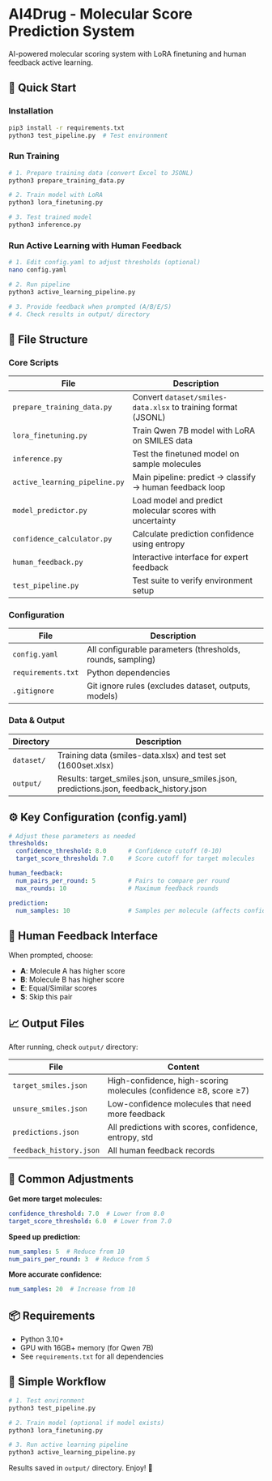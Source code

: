 # AI4Drug - Molecular Score Prediction System

AI-powered molecular scoring system with LoRA finetuning and human feedback active learning.

## 🚀 Quick Start

### Installation

```bash
pip3 install -r requirements.txt
python3 test_pipeline.py  # Test environment
```

### Run Training

```bash
# 1. Prepare training data (convert Excel to JSONL)
python3 prepare_training_data.py

# 2. Train model with LoRA
python3 lora_finetuning.py

# 3. Test trained model
python3 inference.py
```

### Run Active Learning with Human Feedback

```bash
# 1. Edit config.yaml to adjust thresholds (optional)
nano config.yaml

# 2. Run pipeline
python3 active_learning_pipeline.py

# 3. Provide feedback when prompted (A/B/E/S)
# 4. Check results in output/ directory
```

## 📁 File Structure

### Core Scripts

| File | Description |
|------|-------------|
| `prepare_training_data.py` | Convert `dataset/smiles-data.xlsx` to training format (JSONL) |
| `lora_finetuning.py` | Train Qwen 7B model with LoRA on SMILES data |
| `inference.py` | Test the finetuned model on sample molecules |
| `active_learning_pipeline.py` | Main pipeline: predict → classify → human feedback loop |
| `model_predictor.py` | Load model and predict molecular scores with uncertainty |
| `confidence_calculator.py` | Calculate prediction confidence using entropy |
| `human_feedback.py` | Interactive interface for expert feedback |
| `test_pipeline.py` | Test suite to verify environment setup |

### Configuration

| File | Description |
|------|-------------|
| `config.yaml` | All configurable parameters (thresholds, rounds, sampling) |
| `requirements.txt` | Python dependencies |
| `.gitignore` | Git ignore rules (excludes dataset, outputs, models) |

### Data & Output

| Directory | Description |
|-----------|-------------|
| `dataset/` | Training data (smiles-data.xlsx) and test set (1600set.xlsx) |
| `output/` | Results: target_smiles.json, unsure_smiles.json, predictions.json, feedback_history.json |

## ⚙️ Key Configuration (config.yaml)

```yaml
# Adjust these parameters as needed
thresholds:
  confidence_threshold: 8.0      # Confidence cutoff (0-10)
  target_score_threshold: 7.0    # Score cutoff for target molecules

human_feedback:
  num_pairs_per_round: 5         # Pairs to compare per round
  max_rounds: 10                 # Maximum feedback rounds

prediction:
  num_samples: 10                # Samples per molecule (affects confidence)
```

## 🎯 Human Feedback Interface

When prompted, choose:
- **A**: Molecule A has higher score
- **B**: Molecule B has higher score  
- **E**: Equal/Similar scores
- **S**: Skip this pair

## 📈 Output Files

After running, check `output/` directory:

| File | Content |
|------|---------|
| `target_smiles.json` | High-confidence, high-scoring molecules (confidence ≥8, score ≥7) |
| `unsure_smiles.json` | Low-confidence molecules that need more feedback |
| `predictions.json` | All predictions with scores, confidence, entropy, std |
| `feedback_history.json` | All human feedback records |

## 🔧 Common Adjustments

**Get more target molecules:**
```yaml
confidence_threshold: 7.0  # Lower from 8.0
target_score_threshold: 6.0  # Lower from 7.0
```

**Speed up prediction:**
```yaml
num_samples: 5  # Reduce from 10
num_pairs_per_round: 3  # Reduce from 5
```

**More accurate confidence:**
```yaml
num_samples: 20  # Increase from 10
```

## 📦 Requirements

- Python 3.10+
- GPU with 16GB+ memory (for Qwen 7B)
- See `requirements.txt` for all dependencies

## 🎉 Simple Workflow

```bash
# 1. Test environment
python3 test_pipeline.py

# 2. Train model (optional if model exists)
python3 lora_finetuning.py

# 3. Run active learning pipeline
python3 active_learning_pipeline.py
```

Results saved in `output/` directory. Enjoy! 🚀

